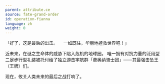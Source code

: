 ```yaml
---
parent: attribute.ce
source: fate-grand-order
id: operation-fianna
language: zh
weight: 0
---
```


「好了，这是最后的出击。
　一如既往，华丽地拯救世界吧！」

近未来，在谜之生命体的威胁下陷入危机的地球圈。
唯一拥有对抗力量的泛用型二足步行型礼装被托付给了独立游击宇航群「费奥纳骑士团」——其最强击坠王（王牌）们。

现在，攸关人类未来的最后之战打响了。
